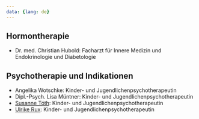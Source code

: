 ```yaml
---
data: {lang: de}
---
```

## Hormontherapie
- Dr. med. Christian Hubold: Facharzt für Innere Medizin und Endokrinologie und Diabetologie

## Psychotherapie und Indikationen
- Angelika Wotschke: Kinder- und Jugendlichenpsychotherapeutin
- Dipl.-Psych. Lisa Müntner: Kinder- und Jugendlichenpsychotherapeutin
- [Susanne Tóth](http://praxis-toth.de): Kinder- und Jugendlichenpsychotherapeutin
- [Ulrike Rux](http://www.praxis-u-rux.de): Kinder- und Jugendlichenpsychotherapeutin
